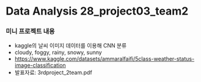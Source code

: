# Data Analysis 28_project03_team2

### 미니 프로젝트 내용
- kaggle의 날씨 이미지 데이터를 이용해 CNN 분류
- cloudy, foggy, rainy, snowy, sunny
- https://www.kaggle.com/datasets/ammaralfaifi/5class-weather-status-image-classification
- 발표자료: 3rdproject_2team.pdf
